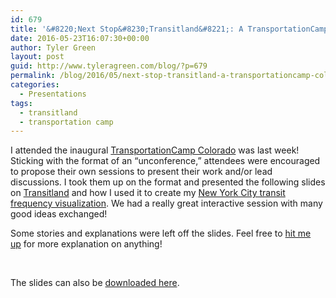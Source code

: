 ```yaml
---
id: 679
title: '&#8220;Next Stop&#8230;Transitland&#8221;: A TransportationCamp Colorado Presentation'
date: 2016-05-23T16:07:30+00:00
author: Tyler Green
layout: post
guid: http://www.tyleragreen.com/blog/?p=679
permalink: /blog/2016/05/next-stop-transitland-a-transportationcamp-colorado-presentation/
categories:
  - Presentations
tags:
  - transitland
  - transportation camp
---
```

I attended the inaugural <a href="http://transportationcamp.org/events/colorado-2016/" target="_blank">TransportationCamp Colorado</a> was last week! Sticking with the format of an &#8220;unconference,&#8221; attendees were encouraged to propose their own sessions to present their work and/or lead discussions. I took them up on the format and presented the following slides on <a href="https://transit.land/" target="_blank">Transitland</a> and how I used it to create my <a href="http://www.tyleragreen.com/maps/new_york/" target="_blank">New York City transit frequency visualization</a>. We had a really great interactive session with many good ideas exchanged!

Some stories and explanations were left off the slides. Feel free to <a href="http://www.tyleragreen.com/contact" target="_blank">hit me up</a> for more explanation on anything!

<div class="pdfemb-viewer" data-pdf-url="http://www.tyleragreen.com/blog_files/2016-05-transitland-presentation/Transitland_TylerGreen.pdf" style="" data-width="max" data-height="max"  data-toolbar="bottom" data-toolbar-fixed="off">
</div>

&nbsp;

The slides can also be <a href="http://www.tyleragreen.com/blog_files/2016-05-transitland-presentation/Transitland_TylerGreen.pdf" target="_blank">downloaded here</a>.
